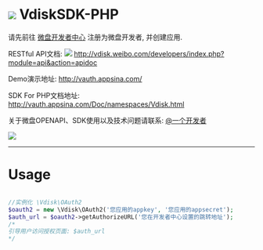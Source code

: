 [![](http://vdisk.me/static/images/vi/logo/32x32.png)](#) VdiskSDK-PHP
============

请先前往 [微盘开发者中心](http://vdisk.weibo.com/developers/) 注册为微盘开发者, 并创建应用.

RESTful API文档:
[![](http://vdisk.me/static/images/vi/icon/16x16.png)](http://vdisk.weibo.com/developers/index.php?module=api&action=apidoc)
http://vdisk.weibo.com/developers/index.php?module=api&action=apidoc


Demo演示地址: http://vauth.appsina.com/


SDK For PHP文档地址: http://vauth.appsina.com/Doc/namespaces/Vdisk.html


关于微盘OPENAPI、SDK使用以及技术问题请联系: [@一个开发者](http://weibo.com/smcz)

[![](http://service.t.sina.com.cn/widget/qmd/1656360925/02781ba4/4.png)](http://weibo.com/smcz)

-----
Usage
=====


```php

//实例化 \Vdisk\OAuth2
$oauth2 = new \Vdisk\OAuth2('您应用的appkey', '您应用的appsecret');
$auth_url = $oauth2->getAuthorizeURL('您在开发者中心设置的跳转地址');
/*
引导用户访问授权页面: $auth_url
*/

```
